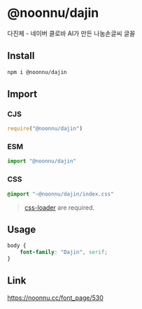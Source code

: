 # @noonnu/dajin
다진체 - 네이버 클로바 AI가 만든 나눔손글씨 글꼴

## Install
```sh
npm i @noonnu/dajin
```
## Import
### CJS
```js
require("@noonnu/dajin")
```
### ESM
```js
import "@noonnu/dajin"
```
### CSS 
```css
@import "~@noonnu/dajin/index.css"
```
> [css-loader](https://github.com/webpack-contrib/css-loader) are required.

## Usage
```css
body {
    font-family: "Dajin", serif;
}
```

## Link
https://noonnu.cc/font_page/530
